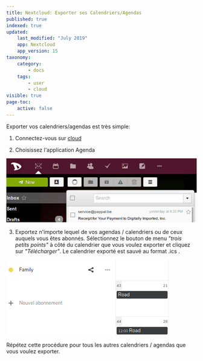 ```yaml
---
title: Nextcloud: Exporter ses Calendriers/Agendas
published: true
indexed: true
updated:
    last_modified: "July 2019"		
    app: Nextcloud
    app_version: 15
taxonomy:
    category:
        - docs
    tags:
        - user
        - cloud
visible: true
page-toc:
    active: false
---
```


Exporter vos calendriers/agendas est très simple:

1. Connectez-vous sur [cloud](https://cloud.disroot.org)

2. Choisissez l'application Agenda

![](fr/select_app.gif)

3. Exportez n'importe lequel de vos agendas / calendriers ou de ceux auquels vous êtes abonnés.
Sélectionnez le bouton de menu *"trois petits points"* à côté du calendrier que vous voulez exporter et cliquez sur  *"Télécharger"*. Le calendrier exporté est sauvé au format .ics .

![](fr/export-calendar.gif)

Répétez cette procédure pour tous les autres calendriers / agendas que vous voulez exporter.
